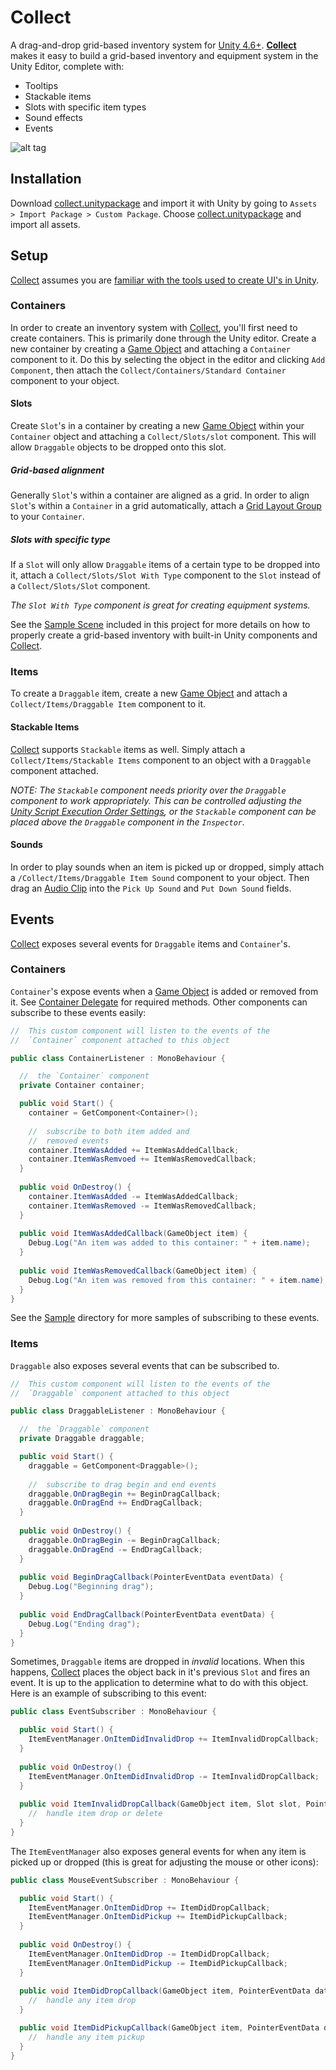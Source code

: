 # Collect
A drag-and-drop grid-based inventory system for [Unity 4.6+](https://unity3d.com/learn/tutorials/modules/beginner/live-training-archive/the-new-ui). **[Collect](https://github.com/adampassey/collect)** makes it easy to build a grid-based inventory and equipment system in the Unity Editor, complete with:

* Tooltips
* Stackable items
* Slots with specific item types
* Sound effects
* Events

![alt tag](http://i.imgur.com/CN5GZf1.png)

## Installation
Download [collect.unitypackage](https://github.com/adampassey/collect/raw/master/collect.unitypackage) and import it with Unity by going to `Assets > Import Package > Custom Package`. Choose [collect.unitypackage](https://github.com/adampassey/collect/raw/master/collect.unitypackage) and import all assets.

## Setup

[Collect](https://github.com/adampassey/collect) assumes you are [familiar with the tools used to create UI's in Unity](https://unity3d.com/learn/tutorials/topics/user-interface-ui).

### Containers

In order to create an inventory system with [Collect](https://github.com/adampassey/collect), you'll first need to create containers. This is primarily done through the Unity editor. Create a new container by creating a [Game Object](http://docs.unity3d.com/ScriptReference/GameObject.html) and attaching a `Container` component to it. Do this by selecting the object in the editor and clicking `Add Component`, then attach the `Collect/Containers/Standard Container` component to your object.

#### Slots

Create `Slot`'s in a container by creating a new [Game Object](http://docs.unity3d.com/ScriptReference/GameObject.html) within your `Container` object and attaching a `Collect/Slots/slot` component. This will allow `Draggable` objects to be dropped onto this slot.

##### Grid-based alignment

Generally `Slot`'s within a container are aligned as a grid. In order to align `Slot`'s within a `Container` in a grid automatically, attach a [Grid Layout Group](http://docs.unity3d.com/Manual/script-GridLayoutGroup.html) to your `Container`. 

##### Slots with specific type

If a `Slot` will only allow `Draggable` items of a certain type to be dropped into it, attach a `Collect/Slots/Slot With Type` component to the `Slot` instead of a `Collect/Slots/Slot` component. 

_The `Slot With Type` component is great for creating equipment systems._

See the [Sample Scene](https://github.com/adampassey/collect/blob/master/Assets/Scenes/Collect/sample-scene.unity) included in this project for more details on how to properly create a grid-based inventory with built-in Unity components and [Collect](https://github.com/adampassey/collect). 

### Items

To create a `Draggable` item, create a new [Game Object](http://docs.unity3d.com/ScriptReference/GameObject.html) and attach a `Collect/Items/Draggable Item` component to it. 

#### Stackable Items

[Collect](https://github.com/adampassey/collect) supports `Stackable` items as well. Simply attach a `Collect/Items/Stackable Items` component to an object with a `Draggable` component attached.

_NOTE: The `Stackable` component needs priority over the `Draggable` component to work appropriately. This can be controlled adjusting the [Unity Script Execution Order Settings](http://docs.unity3d.com/Manual/class-ScriptExecution.html), or the `Stackable` component can be placed *above* the `Draggable` component in the `Inspector`._

#### Sounds

In order to play sounds when an item is picked up or dropped, simply attach a `/Collect/Items/Draggable Item Sound` component to your object. Then drag an [Audio Clip](http://docs.unity3d.com/Manual/class-AudioClip.html) into the `Pick Up Sound` and `Put Down Sound` fields.

## Events

[Collect](https://github.com/adampassey/collect) exposes several events for `Draggable` items and `Container`'s. 

### Containers

`Container`'s expose events when a [Game Object](http://docs.unity3d.com/ScriptReference/GameObject.html) is added or removed from it. See [Container Delegate](https://github.com/adampassey/collect/blob/master/Assets/Scripts/Collect/Containers/ContainerDelegate.cs) for required methods. Other components can subscribe to these events easily:

```c#
//  This custom component will listen to the events of the
//  `Container` component attached to this object

public class ContainerListener : MonoBehaviour {

  //  the `Container` component
  private Container container;

  public void Start() {
    container = GetComponent<Container>();
    
    //  subscribe to both item added and 
    //  removed events
    container.ItemWasAdded += ItemWasAddedCallback;
    container.ItemWasRemvoed += ItemWasRemovedCallback;
  }
  
  public void OnDestroy() {
    container.ItemWasAdded -= ItemWasAddedCallback;
    container.ItemWasRemoved -= ItemWasRemovedCallback;
  }
  
  public void ItemWasAddedCallback(GameObject item) {
    Debug.Log("An item was added to this container: " + item.name);
  }
  
  public void ItemWasRemovedCallback(GameObject item) {
    Debug.Log("An item was removed from this container: " + item.name);
  }
}

```

See the [Sample](https://github.com/adampassey/collect/tree/master/Assets/Scripts/Collect/Sample) directory for more samples of subscribing to these events.

### Items

`Draggable` also exposes several events that can be subscribed to.

```c#
//  This custom component will listen to the events of the
//  `Draggable` component attached to this object

public class DraggableListener : MonoBehaviour {

  //  the `Draggable` component
  private Draggable draggable;

  public void Start() {
    draggable = GetComponent<Draggable>();
    
    //  subscribe to drag begin and end events
    draggable.OnDragBegin += BeginDragCallback;
    draggable.OnDragEnd += EndDragCallback;
  }
  
  public void OnDestroy() {
    draggable.OnDragBegin -= BeginDragCallback;
    draggable.OnDragEnd -= EndDragCallback;
  }
  
  public void BeginDragCallback(PointerEventData eventData) {
    Debug.Log("Beginning drag");
  }
  
  public void EndDragCallback(PointerEventData eventData) {
    Debug.Log("Ending drag");
  }
}
```

Sometimes, `Draggable` items are dropped in _invalid_ locations. When this happens, [Collect](https://github.com/adampassey/collect) places the object back in it's previous `Slot` and fires an event. It is up to the application to determine what to do with this object. Here is an example of subscribing to this event:

```c#
public class EventSubscriber : MonoBehaviour {

  public void Start() {
    ItemEventManager.OnItemDidInvalidDrop += ItemInvalidDropCallback;
  }
  
  public void OnDestroy() {
    ItemEventManager.OnItemDidInvalidDrop -= ItemInvalidDropCallback;
  }
  
  public void ItemInvalidDropCallback(GameObject item, Slot slot, PointerEventData data) {
    //  handle item drop or delete
  }
}
```

The `ItemEventManager` also exposes general events for when any item is picked up or dropped (this is great for adjusting the mouse or other icons):

```c#
public class MouseEventSubscriber : MonoBehaviour {

  public void Start() {
    ItemEventManager.OnItemDidDrop += ItemDidDropCallback;
    ItemEventManager.OnItemDidPickup += ItemDidPickupCallback;
  }
  
  public void OnDestroy() {
    ItemEventManager.OnItemDidDrop -= ItemDidDropCallback;
    ItemEventManager.OnItemDidPickup -= ItemDidPickupCallback;
  }
  
  public void ItemDidDropCallback(GameObject item, PointerEventData data) {
    //  handle any item drop
  }

  public void ItemDidPickupCallback(GameObject item, PointerEventData data) {
  	//	handle any item pickup
  }
}
```
